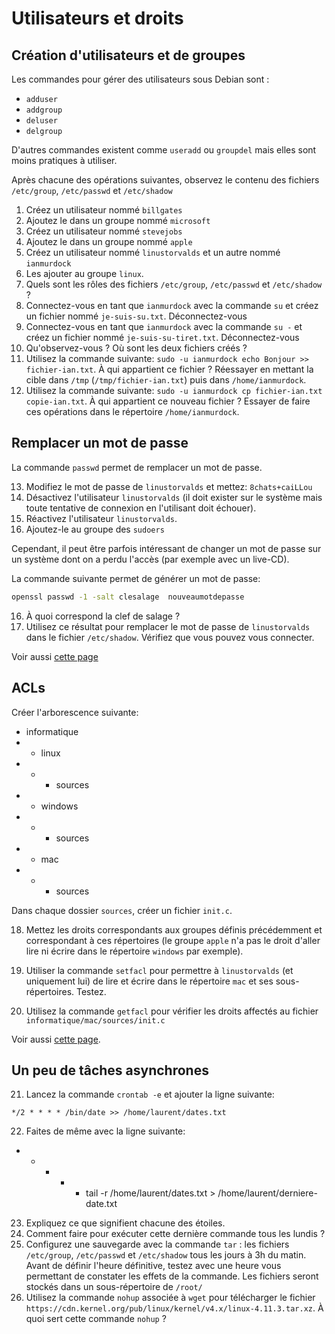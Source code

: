# Utilisateurs et droits

## Création d'utilisateurs et de groupes

Les commandes pour gérer des utilisateurs sous Debian sont :
* `adduser`
* `addgroup`
* `deluser`
* `delgroup`

D'autres commandes existent comme `useradd` ou `groupdel` mais elles sont moins pratiques à utiliser.


Après chacune des opérations suivantes, observez le contenu des fichiers `/etc/group`, `/etc/passwd` et `/etc/shadow`

1. Créez un utilisateur nommé `billgates`
2. Ajoutez le dans un groupe nommé `microsoft`
3. Créez un utilisateur nommé `stevejobs`
4. Ajoutez le dans un groupe nommé `apple`
5. Créez un utilisateur nommé `linustorvalds` et un autre nommé `ianmurdock`
6. Les ajouter au groupe `linux`.
7. Quels sont les rôles des fichiers `/etc/group`, `/etc/passwd` et `/etc/shadow` ?
8. Connectez-vous en tant que `ianmurdock` avec la commande `su` et créez un fichier nommé `je-suis-su.txt`. Déconnectez-vous
9. Connectez-vous en tant que `ianmurdock` avec la commande `su -` et créez un fichier nommé `je-suis-su-tiret.txt`. Déconnectez-vous
10. Qu'observez-vous ? Où sont les deux fichiers créés ?
11. Utilisez la commande suivante: `sudo -u ianmurdock echo Bonjour >> fichier-ian.txt`. À qui appartient ce fichier ? Réessayer en mettant la cible dans `/tmp` (`/tmp/fichier-ian.txt`) puis dans `/home/ianmurdock`.
12. Utilisez la commande suivante: `sudo -u ianmurdock cp fichier-ian.txt copie-ian.txt`. À qui appartient ce nouveau fichier ? Essayer de faire ces opérations dans le répertoire `/home/ianmurdock`.

## Remplacer un mot de passe

La commande `passwd` permet de remplacer un mot de passe.

13. Modifiez le mot de passe de `linustorvalds` et mettez: `8chats+caiLLou`
14. Désactivez l'utilisateur `linustorvalds` (il doit exister sur le système mais toute tentative de connexion en l'utilisant doit échouer).
15. Réactivez l'utilisateur `linustorvalds`.
16. Ajoutez-le au groupe des `sudoers`

Cependant, il peut être parfois intéressant de changer un mot de passe sur un système dont on a perdu l'accès (par exemple avec un live-CD).

La commande suivante permet de générer un mot de passe:

```bash
openssl passwd -1 -salt clesalage  nouveaumotdepasse
```
16. À quoi correspond la clef de salage ?
17. Utilisez ce résultat pour remplacer le mot de passe de `linustorvalds` dans le fichier `/etc/shadow`. Vérifiez que vous pouvez vous connecter.

Voir aussi [cette page](https://gist.github.com/JensRantil/ac691a4854a4f6cb4bd9)

## ACLs

Créer l'arborescence suivante:

* informatique
* * linux
* * * sources
* * windows
* * * sources
* * mac
* * * sources

Dans chaque dossier `sources`, créer un fichier `init.c`.

18. Mettez les droits correspondants aux groupes définis précédemment et correspondant à ces répertoires (le groupe `apple` n'a pas le droit d'aller lire ni écrire dans le répertoire `windows` par exemple).
19. Utiliser la commande `setfacl` pour permettre à `linustorvalds` (et uniquement lui) de lire et écrire dans le répertoire `mac` et ses sous-répertoires. Testez.

20. Utilisez la commande `getfacl` pour vérifier les droits affectés au fichier `informatique/mac/sources/init.c`


Voir aussi [cette page](http://lea-linux.org/documentations/Gestion_des_ACL).

## Un peu de tâches asynchrones

21. Lancez la commande `crontab -e` et ajouter la ligne suivante:
```
*/2 * * * * /bin/date >> /home/laurent/dates.txt
```
22. Faites de même avec la ligne suivante:
* * * * * tail -r /home/laurent/dates.txt > /home/laurent/derniere-date.txt
23. Expliquez ce que signifient chacune des étoiles.
24. Comment faire pour exécuter cette dernière commande tous les lundis ?
25. Configurez une sauvegarde avec la commande `tar` : les fichiers `/etc/group`, `/etc/passwd` et `/etc/shadow` tous les jours à 3h du matin. Avant de définir l'heure définitive, testez avec une heure vous permettant de constater les effets de la commande. Les fichiers seront stockés dans un sous-répertoire de `/root/`
26. Utilisez la commande `nohup` associée à `wget` pour télécharger le fichier `https://cdn.kernel.org/pub/linux/kernel/v4.x/linux-4.11.3.tar.xz`. À quoi sert cette commande `nohup` ?
